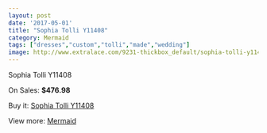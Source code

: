 ```yaml
---
layout: post
date: '2017-05-01'
title: "Sophia Tolli Y11408"
category: Mermaid
tags: ["dresses","custom","tolli","made","wedding"]
image: http://www.extralace.com/9231-thickbox_default/sophia-tolli-y11408.jpg
---
```

Sophia Tolli Y11408

On Sales: **$476.98**
<a href="https://www.extralace.com/mermaid/4367-sophia-tolli-y11408.html"><amp-img layout="responsive" width="600" height="600" src="//www.extralace.com/9231-thickbox_default/sophia-tolli-y11408.jpg" alt="Sophia Tolli Y11408 0" /></a>
<a href="https://www.extralace.com/mermaid/4367-sophia-tolli-y11408.html"><amp-img layout="responsive" width="600" height="600" src="//www.extralace.com/9233-thickbox_default/sophia-tolli-y11408.jpg" alt="Sophia Tolli Y11408 1" /></a>
<a href="https://www.extralace.com/mermaid/4367-sophia-tolli-y11408.html"><amp-img layout="responsive" width="600" height="600" src="//www.extralace.com/9232-thickbox_default/sophia-tolli-y11408.jpg" alt="Sophia Tolli Y11408 2" /></a>

Buy it: [Sophia Tolli Y11408](https://www.extralace.com/mermaid/4367-sophia-tolli-y11408.html "Sophia Tolli Y11408")

View more: [Mermaid](https://www.extralace.com/5-mermaid "Mermaid")